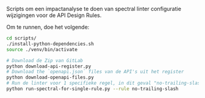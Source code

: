 Scripts om een impactanalyse te doen van spectral linter configuratie wijzigingen voor de API Design Rules.

Om te runnen, doe het volgende:

```sh
cd scripts/
./install-python-dependencies.sh
source ./venv/bin/activate

# Download de Zip van GitLab
python download-api-register.py
# Download the `openapi.json` files van de API's uit het register
python download-openapi-files.py
# Run de linter voor 1 specifieke regel, in dit geval "no-trailing-slash"
python run-spectral-for-single-rule.py --rule no-trailing-slash
```

